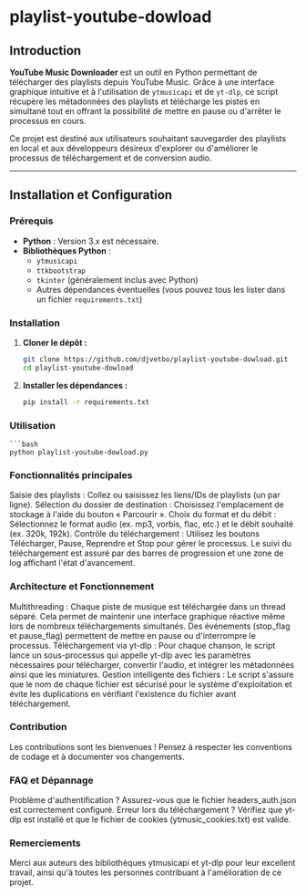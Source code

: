 # playlist-youtube-dowload

## Introduction

**YouTube Music Downloader** est un outil en Python permettant de télécharger des playlists depuis YouTube Music. Grâce à une interface graphique intuitive et à l'utilisation de `ytmusicapi` et de `yt-dlp`, ce script récupère les métadonnées des playlists et télécharge les pistes en simultané tout en offrant la possibilité de mettre en pause ou d'arrêter le processus en cours.

Ce projet est destiné aux utilisateurs souhaitant sauvegarder des playlists en local et aux développeurs désireux d'explorer ou d'améliorer le processus de téléchargement et de conversion audio.

---

## Installation et Configuration

### Prérequis

- **Python** : Version 3.x est nécessaire.
- **Bibliothèques Python** :  
  - `ytmusicapi`  
  - `ttkbootstrap`  
  - `tkinter` (généralement inclus avec Python)
  - Autres dépendances éventuelles (vous pouvez tous les lister dans un fichier `requirements.txt`)

### Installation

1. **Cloner le dépôt :**

   ```bash
   git clone https://github.com/djvetbo/playlist-youtube-dowload.git
   cd playlist-youtube-dowload
   
2. **Installer les dépendances :**

    ```bash
    pip install -r requirements.txt

### Utilisation

    ```bash
    python playlist-youtube-dowload.py

### Fonctionnalités principales

Saisie des playlists : Collez ou saisissez les liens/IDs de playlists (un par ligne).
Sélection du dossier de destination : Choisissez l'emplacement de stockage à l'aide du bouton « Parcourir ».
Choix du format et du débit : Sélectionnez le format audio (ex. mp3, vorbis, flac, etc.) et le débit souhaité (ex. 320k, 192k).
Contrôle du téléchargement : Utilisez les boutons Télécharger, Pause, Reprendre et Stop pour gérer le processus. Le suivi du téléchargement est assuré par des barres de progression et une zone de log affichant l'état d'avancement.

### Architecture et Fonctionnement

Multithreading : Chaque piste de musique est téléchargée dans un thread séparé. Cela permet de maintenir une interface graphique réactive même lors de nombreux téléchargements simultanés. Des événements (stop_flag et pause_flag) permettent de mettre en pause ou d'interrompre le processus.
Téléchargement via yt-dlp : Pour chaque chanson, le script lance un sous-processus qui appelle yt-dlp avec les paramètres nécessaires pour télécharger, convertir l'audio, et intégrer les métadonnées ainsi que les miniatures.
Gestion intelligente des fichiers : Le script s'assure que le nom de chaque fichier est sécurisé pour le système d'exploitation et évite les duplications en vérifiant l'existence du fichier avant téléchargement.

### Contribution

Les contributions sont les bienvenues !
Pensez à respecter les conventions de codage et à documenter vos changements.


### FAQ et Dépannage

Problème d'authentification ? Assurez-vous que le fichier headers_auth.json est correctement configuré.
Erreur lors du téléchargement ? Vérifiez que yt-dlp est installé et que le fichier de cookies (ytmusic_cookies.txt) est valide.

### Remerciements
Merci aux auteurs des bibliothèques ytmusicapi et yt-dlp pour leur excellent travail, ainsi qu'à toutes les personnes contribuant à l'amélioration de ce projet.
